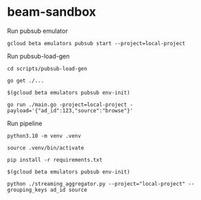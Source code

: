 # beam-sandbox

Run pubsub emulator

```shell
gcloud beta emulators pubsub start --project=local-project

```

Run pubsub-load-gen

```shell
cd scripts/pubsub-load-gen

go get ./...

$(gcloud beta emulators pubsub env-init)

go run ./main.go -project=local-project -payload='{"ad_id":123,"source":"browse"}'
```

Run pipeline

```shell
python3.10 -m venv .venv

source .venv/bin/activate

pip install -r requirements.txt

$(gcloud beta emulators pubsub env-init)

python ./streaming_aggregator.py --project="local-project" --grouping_keys ad_id source 
```
